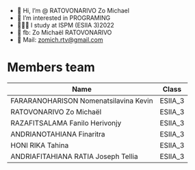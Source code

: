 - 👋 Hi, I’m @ RATOVONARIVO Zo Michael
- 👀 I’m interested in PROGRAMING 
- 👨🏻‍🎓 I study at ISPM (ESIIA 3)2022
- 🌚 fb: Zo Michaël RATOVONARIVO 
- 💌 Mail: zomich.rtv@gmail.com

# Members team
| Name | Class |
|------|-------|
| FARARANOHARISON Nomenatsilavina Kevin | ESIIA_3 |
| RATOVONARIVO Zo Michaël| ESIIA_3 |
| RAZAFITSALAMA Fanilo Herivonjy | ESIIA_3 |
| ANDRIANOTAHIANA Finaritra | ESIIA_3 |
| HONI RIKA Tahina | ESIIA_3 |
| ANDRIAFITAHIANA RATIA Joseph Tellia | ESIIA_3 |
